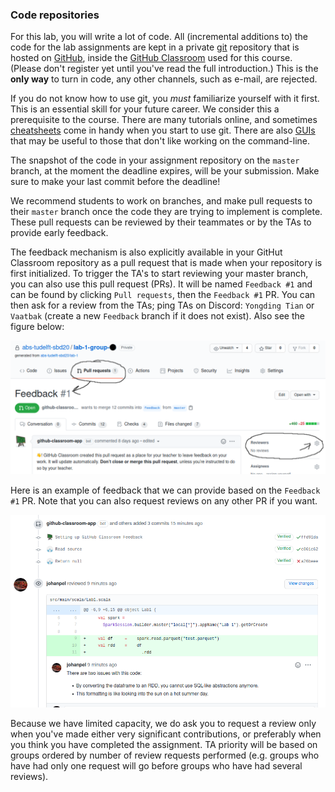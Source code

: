 ### Code repositories

For this lab, you will write a lot of code. All (incremental additions to) the
code for the lab assignments are kept in a private [git] repository that is
hosted on [GitHub], inside the [GitHub Classroom] used for this course.
(Please don't register yet until you've read the full introduction.) This is the
**only way** to turn in code, any other channels, such as e-mail, are rejected.

If you do not know how to use git, you *must* familiarize yourself with it
first. This is an essential skill for your future career. We consider this a
prerequisite to the course. There are many tutorials online, and sometimes
[cheatsheets] come in handy when you start to use git. There are also [GUIs]
that may be useful to those that don't like working on the command-line.

The snapshot of the code in your assignment repository on the `master` branch,
at the moment the deadline expires, will be your submission. Make sure to make
your last commit before the deadline!

We recommend students to work on branches, and make pull requests to their
`master` branch once the code they are trying to implement is complete. These
pull requests can be reviewed by their teammates or by the TAs to provide early
feedback. 

The feedback mechanism is also explicitly available in your GitHut Classroom
repository as a pull request that is made when your repository is first
initialized. To trigger the TA's to start reviewing your master branch, you can
also use this pull request (PRs). It will be named `Feedback #1` and can be
found by clicking `Pull requests`, then the `Feedback #1` PR. You can then ask
for a review from the TAs; ping TAs on Discord: `Yongding Tian` or `Vaatbak` 
(create a new `Feedback` branch if it does not exist). 
Also see the figure below: 

[//]: <> (**This is not available this year because there is only 1 TA and I am very busy, sorry. If you have questions/want feedback, please come to me during the lab or use the Brightspace forum.**)

![Where to find the pull requests and ask for review](../assets/images/review_request.png)
 
Here is an example of feedback that we can provide based on the `Feedback #1` PR.
Note that you can also request reviews on any other PR if you want.

![Example of a review requested through GitHub Classroom](../assets/images/review.png)

Because we have limited capacity, we do ask you to request a review only when
you've made either very significant contributions, or preferably when you think
you have completed the assignment. TA priority will be based on groups ordered
by number of review requests performed (e.g. groups who have had only one
request will go before groups who have had several reviews).

[git]: https://git-scm.com
[github]: https://github.com
[github classroom]: https://classroom.github.com
[cheatsheets]: https://rogerdudler.github.io/git-guide
[guis]: https://www.gitkraken.com
